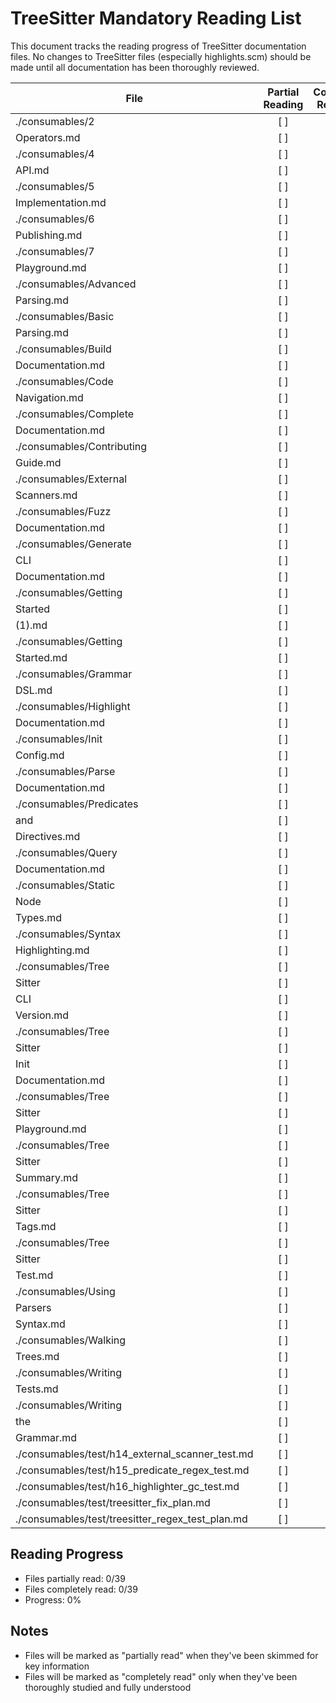 # TreeSitter Mandatory Reading List

This document tracks the reading progress of TreeSitter documentation files. No changes to TreeSitter files (especially highlights.scm) should be made until all documentation has been thoroughly reviewed.

| File | Partial Reading | Complete Reading |
|------|:--------------:|:----------------:|
| ./consumables/2 | [ ] | [ ] |
| Operators.md | [ ] | [ ] |
| ./consumables/4 | [ ] | [ ] |
| API.md | [ ] | [ ] |
| ./consumables/5 | [ ] | [ ] |
| Implementation.md | [ ] | [ ] |
| ./consumables/6 | [ ] | [ ] |
| Publishing.md | [ ] | [ ] |
| ./consumables/7 | [ ] | [ ] |
| Playground.md | [ ] | [ ] |
| ./consumables/Advanced | [ ] | [ ] |
| Parsing.md | [ ] | [ ] |
| ./consumables/Basic | [ ] | [ ] |
| Parsing.md | [ ] | [ ] |
| ./consumables/Build | [ ] | [ ] |
| Documentation.md | [ ] | [ ] |
| ./consumables/Code | [ ] | [ ] |
| Navigation.md | [ ] | [ ] |
| ./consumables/Complete | [ ] | [ ] |
| Documentation.md | [ ] | [ ] |
| ./consumables/Contributing | [ ] | [ ] |
| Guide.md | [ ] | [ ] |
| ./consumables/External | [ ] | [ ] |
| Scanners.md | [ ] | [ ] |
| ./consumables/Fuzz | [ ] | [ ] |
| Documentation.md | [ ] | [ ] |
| ./consumables/Generate | [ ] | [ ] |
| CLI | [ ] | [ ] |
| Documentation.md | [ ] | [ ] |
| ./consumables/Getting | [ ] | [ ] |
| Started | [ ] | [ ] |
| (1).md | [ ] | [ ] |
| ./consumables/Getting | [ ] | [ ] |
| Started.md | [ ] | [ ] |
| ./consumables/Grammar | [ ] | [ ] |
| DSL.md | [ ] | [ ] |
| ./consumables/Highlight | [ ] | [ ] |
| Documentation.md | [ ] | [ ] |
| ./consumables/Init | [ ] | [ ] |
| Config.md | [ ] | [ ] |
| ./consumables/Parse | [ ] | [ ] |
| Documentation.md | [ ] | [ ] |
| ./consumables/Predicates | [ ] | [ ] |
| and | [ ] | [ ] |
| Directives.md | [ ] | [ ] |
| ./consumables/Query | [ ] | [ ] |
| Documentation.md | [ ] | [ ] |
| ./consumables/Static | [ ] | [ ] |
| Node | [ ] | [ ] |
| Types.md | [ ] | [ ] |
| ./consumables/Syntax | [ ] | [ ] |
| Highlighting.md | [ ] | [ ] |
| ./consumables/Tree | [ ] | [ ] |
| Sitter | [ ] | [ ] |
| CLI | [ ] | [ ] |
| Version.md | [ ] | [ ] |
| ./consumables/Tree | [ ] | [ ] |
| Sitter | [ ] | [ ] |
| Init | [ ] | [ ] |
| Documentation.md | [ ] | [ ] |
| ./consumables/Tree | [ ] | [ ] |
| Sitter | [ ] | [ ] |
| Playground.md | [ ] | [ ] |
| ./consumables/Tree | [ ] | [ ] |
| Sitter | [ ] | [ ] |
| Summary.md | [ ] | [ ] |
| ./consumables/Tree | [ ] | [ ] |
| Sitter | [ ] | [ ] |
| Tags.md | [ ] | [ ] |
| ./consumables/Tree | [ ] | [ ] |
| Sitter | [ ] | [ ] |
| Test.md | [ ] | [ ] |
| ./consumables/Using | [ ] | [ ] |
| Parsers | [ ] | [ ] |
| Syntax.md | [ ] | [ ] |
| ./consumables/Walking | [ ] | [ ] |
| Trees.md | [ ] | [ ] |
| ./consumables/Writing | [ ] | [ ] |
| Tests.md | [ ] | [ ] |
| ./consumables/Writing | [ ] | [ ] |
| the | [ ] | [ ] |
| Grammar.md | [ ] | [ ] |
| ./consumables/test/h14_external_scanner_test.md | [ ] | [ ] |
| ./consumables/test/h15_predicate_regex_test.md | [ ] | [ ] |
| ./consumables/test/h16_highlighter_gc_test.md | [ ] | [ ] |
| ./consumables/test/treesitter_fix_plan.md | [ ] | [ ] |
| ./consumables/test/treesitter_regex_test_plan.md | [ ] | [ ] |

## Reading Progress
- Files partially read: 0/39
- Files completely read: 0/39
- Progress: 0%

## Notes
- Files will be marked as "partially read" when they've been skimmed for key information
- Files will be marked as "completely read" only when they've been thoroughly studied and fully understood

